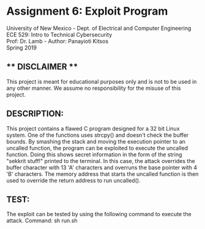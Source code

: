 # Assignment 6: Exploit Program
University of New Mexico - Dept. of Electrical and Computer Engineering  
ECE 529: Intro to Technical Cybersecurity  
Prof: Dr. Lamb - Author: Panayioti Kitsos  
Spring 2019  

## ** DISCLAIMER **
This project is meant for educational purposes only and is not to be used in any other manner. We assume no responsibility for the misuse of this project.

## DESCRIPTION:
This project contains a flawed C program designed for a 32 bit Linux system. One of the functions uses strcpy() and doesn't check the buffer bounds. By smashing the stack and moving the execution pointer to an uncalled function, the program can be exploited to execute the uncalled function. Doing this shows secret information in the form of the string "sekkrit stuff!" printed to the terminal. In this case, the attack overrides the buffer character with 13 'A' characters and overruns the base pointer with 4 'B' characters. The memory address that starts the uncalled function is then used to override the return address to run uncalled().

## TEST:
The exploit can be tested by using the following command to execute the attack.    Command: sh run.sh
